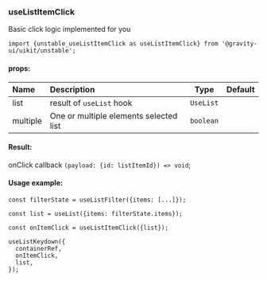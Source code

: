 ### useListItemClick

Basic click logic implemented for you

```tsx
import {unstable_useListItemClick as useListItemClick} from '@gravity-ui/uikit/unstable';
```

#### props:

| Name     | Description                            |   Type    | Default |
| :------- | :------------------------------------- | :-------: | :-----: |
| list     | result of `useList` hook               | `UseList` |         |
| multiple | One or multiple elements selected list | `boolean` |         |

#### Result:

onClick callback `(payload: {id: listItemId}) => void`;

#### Usage example:

```tsx
const filterState = useListFilter({items: [...]});

const list = useList({items: filterState.items});

const onItemClick = useListItemClick({list});

useListKeydown({
  containerRef,
  onItemClick,
  list,
});
```

